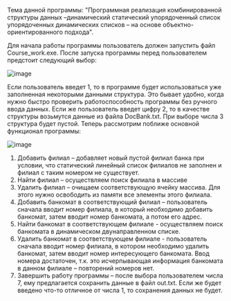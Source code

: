 Тема данной программы: "Программная реализация комбинированной структуры данных –динамический статический упорядоченный список упорядоченных динамических списков – на основе объектно-ориентированного подхода".

Для начала работы программы пользователь должен запустить файл Course_work.exe.
После запуска программы перед пользователем предстоит следующий выбор:

 ![image](https://github.com/FanisNgv/DataStructuresAndAlgorithms/assets/86799209/a111a435-3f3e-4124-b19e-d480189e0e5a)

Если пользователь введет 1, то в программе будет использоваться уже заполненная некоторыми данными структура. Это бывает удобно, когда нужно быстро проверить работоспособность программы без ручного ввода данных. Если же пользователь введет цифру 2, то в качестве структуры возьмутся данные из файла DocBank.txt. При выборе числа 3 структура будет пустой.
Теперь рассмотрим поближе основной функционал программы: 
 
![image](https://github.com/FanisNgv/DataStructuresAndAlgorithms/assets/86799209/86747bbe-86c4-46fb-b638-e991238a0236)


1)	Добавить филиал – добавляет новый пустой филиал банка при условии, что статический линейный список филиалов не заполнен и филиал с таким номером не существует.
2)	Найти филиал – осуществляем поиск филиала в массиве
3)	Удалить филиал – очищаем соответствующую ячейку массива. Для этого нужно освободить из памяти все элементы этого филиала.
4)	Добавить банкомат в соответствующий филиал – пользователь сначала вводит номер филиала, в который необходимо добавить банкомат, затем вводит номер банкомата, а потом его адрес.
5)	Найти банкомат в соответствующем филиале - осуществляем поиск банкомата в динамическом двунаправленном списке.
6)	Удалить банкомат в соответствующем филиале - пользователь сначала вводит номер филиала, в котором необходимо удалить банкомат, затем вводит номер интересующего банкомата. Ввод номера достаточен, т.к. это исчерпывающая информация банкомата в данном филиале – повторений номеров нет.
7)	Завершить работу программы – после выбора пользователем числа 7, ему предлагается сохранить данные в файл out.txt. Если же будет введено что-то отличное от числа 1, то сохранения данных не будет.
